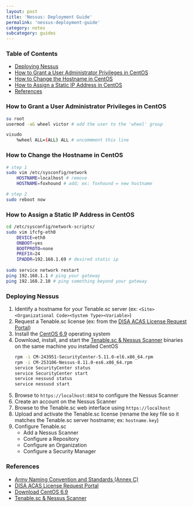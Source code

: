 ```yaml
---
layout: post
title: 'Nessus: Deployment Guide'
permalink: 'nessus-deployment-guide'
category: notes
subcategory: guides
---
```


### Table of Contents
* [Deploying Nessus](#overview)
* [How to Grant a User Administrator Privileges in CentOS](#how-to-grant-a-user-administrator-privileges-in-centos)
* [How to Change the Hostname in CentOS](#how-to-change-the-username-in-centos)
* [How to Assign a Static IP Address in CentOS](#how-to-assign-a-static-ip-address-in-centos)
* [References](#references-dod-download-links)

### How to Grant a User Administrator Privileges in CentOS
```bash
su root
usermod -aG wheel victor # add the user to the 'wheel' group

visudo 
    %wheel ALL=(ALL) ALL # uncommment this line
```

### How to Change the Hostname in CentOS
```bash
# step 1
sudo vim /etc/sysconfig/network
    HOSTNAME=localhost # remove
    HOSTNAME=foxhound # add; ex: foxhound = new hostname

# step 2
sudo reboot now
```

### How to Assign a Static IP Address in CentOS
```bash
cd /etc/sysconfig/network-scripts/
sudo vim ifcfg-eth0
    DEVICE=eth0
    ONBOOT=yes
    BOOTPROTO=none
    PREFIX=24
    IPADDR=192.168.1.69 # desired static ip
        
sudo service network restart
ping 192.168.1.1 # ping your gateway
ping 192.168.2.10 # ping something beyond your gateway
```

### Deploying Nessus
1. Identify a hostname for your Tenable.sc server (ex: `<Site><Organizational Code><System Type><Variable>`)
2. Request a Tenable.sc license (ex: from the [DISA ACAS License Request Portal](https://disa.deps.mil/ext/cop/mae/netops/acas/Requests/index.aspx#/))
3. Install the [CentOS 6.9](http://archive.kernel.org/centos-vault/6.9/isos/x86_64/CentOS-6.9-x86_64-LiveDVD.iso) operating system
4. Download, install, and start the [Tenable.sc & Nessus Scanner](https://patches.csd.disa.mil/CollectionInfo.aspx) binaries on the same machine you installed CentOS
    ```bash
    rpm -i CM-243951-SecurityCenter-5.11.0-el6.x86_64.rpm
    rpm -i CM-253106-Nessus-8.11.0-es6.x86_64.rpm
    service SecurityCenter status
    service SecurityCenter start
    service nessusd status
    service nessusd start 
    ```
5. Browse to `https://localhost:8834` to configure the Nessus Scanner
6. Create an account on the Nessus Scanner
7. Browse to the Tenable.sc web interface using `https://localhost`
8. Upload and activate the Tenable.sc license (rename the key file so it matches the Tenable.sc server hostname; ex: `hostname.key`)
9. Configure Tenable.sc
    * Add a Nessus Scanner
    * Configure a Repository
    * Configure an Organization
    * Configure a Security Manager

### References
* [Army Naming Convention and Standards (Annex C)]( https://army.deps.mil/netcom/sites/resourcecenter/pages/cinamingconventions.aspx)
* [DISA ACAS License Request Portal](https://disa.deps.mil/ext/cop/mae/netops/acas/Requests/index.aspx#/)
* [Download CentOS 6.9](http://archive.kernel.org/centos-vault/6.9/isos/x86_64/CentOS-6.9-x86_64-LiveDVD.iso)
* [Tenable.sc & Nessus Scanner](https://patches.csd.disa.mil/CollectionInfo.aspx)

